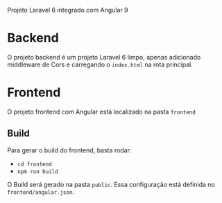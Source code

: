 Projeto Laravel 6 integrado com Angular 9

# Backend

O projeto backend é um projeto Laravel 6 limpo, apenas adicionado middleware de Cors e carregando o `index.html` na rota principal.

# Frontend

O projeto frontend com Angular está localizado na pasta `frontend`

## Build

Para gerar o build do frontend, basta rodar:

- `cd frontend`
- `npm run build`

O Build será gerado na pasta `public`. Essa configuração está definida no `frontend/angular.json`.
